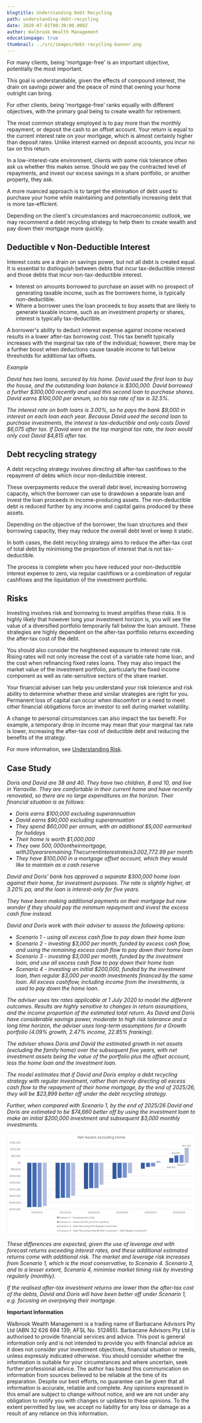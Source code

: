 ```yaml
---
blogtitle: Understanding Debt Recycling
path: understanding-debt-recycling
date: 2020-07-01T00:30:00.000Z
author: Walbrook Wealth Management
educationpage: true
thumbnail: ../src/images/debt-recycling-banner.png
---
```

For many clients, being 'mortgage-free' is an important objective, potentially the most important.  

This goal is understandable, given the effects of compound interest, the drain on savings power and the peace of mind that owning your home outright can bring.

For other clients, being 'mortgage-free' ranks equally with different objectives, with the primary goal being to create wealth for retirement.

The most common strategy employed is to pay more than the monthly repayment, or deposit the cash to an offset account.  Your return is equal to the current interest rate on your mortgage, which is almost certainly higher than deposit rates. Unlike interest earned on deposit accounts, you incur no tax on this return.

In a low-interest-rate environment, clients with some risk tolerance often ask us whether this makes sense.  Should we pay the contracted level of repayments, and invest our excess savings in a share portfolio, or another property, they ask.  

A more nuanced approach is to target the elimination of debt used to purchase your home while maintaining and potentially increasing debt that is more tax-efficient.

Depending on the client's circumstances and macroeconomic outlook, we may recommend a debt recycling strategy to help them to create wealth and pay down their mortgage more quickly.

## Deductible v Non-Deductible Interest

Interest costs are a drain on savings power, but not all debt is created equal. It is essential to distinguish between debts that incur tax-deductible interest and those debts that incur non-tax-deductible interest.

* Interest on amounts borrowed to purchase an asset with no prospect of generating taxable income, such as the borrowers home, is typically non-deductible.
* Where a borrower uses the loan proceeds to buy assets that are likely to generate taxable income, such as an investment property or shares, interest is typically tax-deductible.

A borrower's ability to deduct interest expense against income received results in a lower after-tax borrowing cost. This tax benefit typically increases with the marginal tax rate of the individual; however, there may be a further boost when deductions cause taxable income to fall below thresholds for additional tax offsets.

*Example*

*David has two loans, secured by his home. David used the first loan to buy the house, and the outstanding loan balance is $300,000. David borrowed a further $300,000 recently and used this second loan to purchase shares. David earns $100,000 per annum, so his top rate of tax is 32.5%.*

*The interest rate on both loans is 3.00%, so he pays the bank $9,000 in interest on each loan each year. Because David used the second loan to purchase investments, the interest is tax-deductible and only costs David $6,075 after tax. If David were on the top marginal tax rate, the loan would only cost David $4,815 after tax.*

## Debt recycling strategy

A debt recycling strategy involves directing all after-tax cashflows to the repayment of debts which incur non-deductible interest. 

These overpayments reduce the overall debt level, increasing borrowing capacity, which the borrower can use to drawdown a separate loan and invest the loan proceeds in income-producing assets.  The non-deductible debt is reduced further by any income and capital gains produced by these assets.

Depending on the objective of the borrower, the loan structures and their borrowing capacity, they may reduce the overall debt level or keep it static.  

In both cases, the debt recycling strategy aims to reduce the after-tax cost of total debt by minimising the proportion of interest that is not tax-deductible.

The process is complete when you have reduced your non-deductible interest expense to zero, via regular cashflows or a combination of regular cashflows and the liquidation of the investment portfolio.

## Risks

Investing involves risk and borrowing to invest amplifies these risks.  It is highly likely that however long your investment horizon is, you will see the value of a diversified portfolio temporarily fall below the loan amount.  These strategies are highly dependent on the after-tax portfolio returns exceeding the after-tax cost of the debt.

You should also consider the heightened exposure to interest rate risk.  Rising rates will not only increase the cost of a variable rate home loan, and the cost when refinancing fixed rates loans.  They may also impact the market value of the investment portfolio, particularly the fixed income component as well as rate-sensitive sectors of the share market.

Your financial adviser can help you understand your risk tolerance and risk ability to determine whether these and similar strategies are right for you. Permanent loss of capital can occur when discomfort or a need to meet other financial obligations force an investor to sell during market volatility.

A change to personal circumstances can also impact the tax benefit. For example, a temporary drop in income may mean that your marginal tax rate is lower, increasing the after-tax cost of deductible debt and reducing the benefits of the strategy.

For more information, see [Understanding Risk](https://www.walbrook.com.au/education/understanding-risk).

## Case Study

*Doris and David are 38 and 40. They have two children, 8 and 10, and live in Yarraville. They are comfortable in their current home and have recently renovated, so there are no large expenditures on the horizon. Their financial situation is as follows:*

* *Doris earns $100,000 excluding superannuation*
* *David earns $90,000 excluding superannuation*
* *They spend $60,000 per annum, with an additional $5,000 earmarked for holidays*
* *Their home is worth $1,000,000*
* *They owe $500,000 on their mortgage, with 20 years remaining. The current interest rate is 3.00%, with contracted repayments of$2,772.99 per month*
* *They have $100,000 in a mortgage offset account, which they would like to maintain as a cash reserve*

*David and Doris' bank has approved a separate $300,000 home loan against their home, for investment purposes. The rate is slightly higher, at 3.20% pa, and the loan is interest-only for five years.*

*They have been making additional payments on their mortgage but now wonder if they should pay the minimum repayment and invest the excess cash flow instead.*

*David and Doris work with their adviser to assess the following options:*

* *Scenario 1 - using all excess cash flow to pay down their home loan*
* *Scenario 2 - investing $3,000 per month, funded by excess cash flow, and using the remaining excess cash flow to pay down their home loan*
* *Scenario 3 - investing $3,000 per month, funded by the investment loan, and use all excess cash flow to pay down their home loan*
* *Scenario 4 - investing an initial $200,000, funded by the investment loan, then regular $3,000 per month investments financed by the same loan. All excess cashflow, including income from the investments, is used to pay down the home loan.*

*The adviser uses tax rates applicable at 1 July 2020 to model the different outcomes. Results are highly sensitive to changes in return assumptions, and the income proportion of the estimated total return. As David and Doris have considerable savings power, moderate to high risk tolerance and a long time horizon, the adviser uses long-term assumptions for a Growth portfolio (4.09% growth, 2.47% income, 22.85% franking).*

*The adviser shows Doris and David the estimated growth in net assets (excluding the family home) over the subsequent five years, with net investment assets being the value of the portfolio plus the offset account, less the home loan and the investment loan.*

*The model estimates that if David and Doris employ a debt recycling strategy with regular investment, rather than merely directing all excess cash flow to the repayment of their home mortgage, by the end of 2025/26, they will be $23,899 better off under the debt recycling strategy.*

*Further, when compared with Scenario 1, by the end of 2025/26 David and Doris are estimated to be $74,660 better off by using the investment loan to make an initial $200,000 investment and subsequent $3,000 monthly investments.*

![Net Assets Excluding Home](../src/images/net-assets-excluding-home.png "Net Assets Excluding Home")

*These differences are expected, given the use of leverage and with forecast returns exceeding interest rates, and these additional estimated returns come with additional risk. The market and leverage risk increases from Scenario 1, which is the most conservative, to Scenario 4. Scenario 3, and to a lesser extent, Scenario 4, minimise market timing risk by investing regularly (monthly).*

*If the realised after-tax investment returns are lower than the after-tax cost of the debts, David and Doris will have been better off under Scenario 1, e.g. focusing on overpaying their mortgage.*

**Important Information**

Walbrook Wealth Management is a trading name of Barbacane Advisors Pty Ltd (ABN 32 626 694 139; AFSL No. 512465). Barbacane Advisors Pty Ltd is authorised to provide financial services and advice. This post is general information only and is not intended to provide you with financial advice as it does not consider your investment objectives, financial situation or needs, unless expressly indicated otherwise. You should consider whether the information is suitable for your circumstances and where uncertain, seek further professional advice. The author has based this communication on information from sources believed to be reliable at the time of its preparation. Despite our best efforts, no guarantee can be given that all information is accurate, reliable and complete. Any opinions expressed in this email are subject to change without notice, and we are not under any obligation to notify you with changes or updates to these opinions. To the extent permitted by law, we accept no liability for any loss or damage as a result of any reliance on this information.